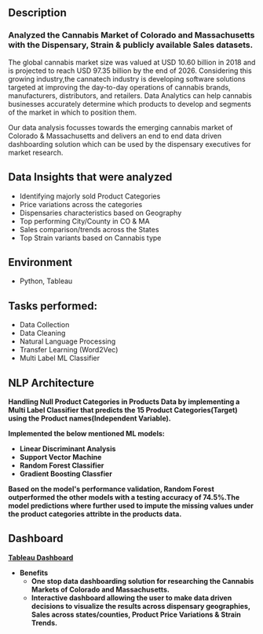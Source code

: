 ## Description
### Analyzed the Cannabis Market of Colorado and Massachusetts with the Dispensary, Strain & publicly available Sales datasets.
The global cannabis market size was valued at USD 10.60 billion in 2018 and is projected to reach USD 97.35 billion by the end of 2026.
Considering this growing industry,the cannatech industry is developing software solutions targeted at improving the day-to-day operations of cannabis brands, manufacturers, distributors, and retailers. Data Analytics can help cannabis businesses accurately determine which products to develop and segments of the market in which to position them.<br> 

Our data analysis focusses towards the emerging cannabis market of Colorado & Massachusetts and delivers an end to end data driven dashboarding solution which can be used by the dispensary executives for market research.

## Data Insights that were analyzed
- Identifying majorly sold Product Categories
- Price variations across the categories
- Dispensaries characteristics based on Geography
- Top performing City/County in CO & MA
- Sales comparison/trends across the States
- Top Strain variants based on Cannabis type

## Environment
- Python, Tableau

## Tasks performed:
- Data Collection
- Data Cleaning
- Natural Language Processing
- Transfer Learning (Word2Vec)
- Multi Label ML Classifier

## NLP Architecture 
<b> Handling Null Product Categories in Products Data by implementing a Multi Label Classifier that predicts the 15 Product Categories(Target) using the Product names(Independent Variable).<b><br>

Implemented the below mentioned ML models:<br>
- Linear Discriminant Analysis
- Support Vector Machine
- Random Forest Classifier 
- Gradient Boosting Classfier

Based on the model's performance validation, Random Forest outperformed the other models with a testing accuracy of 74.5%.The model predictions where further used to impute the missing values under the product categories attribte in the products data.

## Dashboard  
<a href="https://public.tableau.com/app/profile/ashishbidap/viz/CannabisMarketAnalysis-COMA-Dashboard/Dashboard1"> Tableau Dashboard </a>

- Benefits <br>
  - One stop data dashboarding solution for researching the Cannabis Markets of Colorado and Massachusetts.<br>
  - Interactive dashboard allowing the user to make data driven decisions to visualize the results across dispensary geographies, Sales across states/counties, Product Price Variations & Strain Trends.<br>